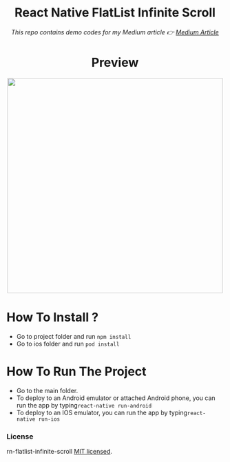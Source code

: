 <div align="center">
  
# React Native FlatList Infinite Scroll

<i>This repo contains demo codes for my Medium article 👉  <a href="https://medium.com/kodcular/react-nativede-flatlist-i%CC%87le-infinite-scroll-nas%C4%B1l-ger%C3%A7ekle%C5%9Ftirilir-21d382c0b912" target="_blank">Medium Article</a></i>

# Preview 

<img src="https://user-images.githubusercontent.com/17435062/95008438-7ebe7d80-0622-11eb-9c49-74674687e556.gif" height=500>

</div>

# How To Install ? 

- Go to project folder and run ```npm install``` 
- Go to ios folder and run ```pod install```

# How To Run The Project
- Go to the main folder.
- To deploy to an Android emulator or attached Android phone, you can run the app by typing```react-native run-android``` 
- To deploy to an IOS emulator, you can run the app by typing```react-native run-ios``` 

### License

rn-flatlist-infinite-scroll [MIT licensed](./LICENSE).
